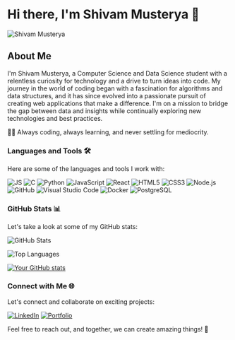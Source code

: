 # Hi there, I'm Shivam Musterya 👋

![Shivam Musterya](https://gifdb.com/images/high/animated-programmer-guy-coding-790a0bs8e8thpisg.gif)

## About Me

I'm Shivam Musterya, a Computer Science and Data Science student with a relentless curiosity for technology and a drive to turn ideas into code. My journey in the world of coding began with a fascination for algorithms and data structures, and it has since evolved into a passionate pursuit of creating web applications that make a difference. I'm on a mission to bridge the gap between data and insights while continually exploring new technologies and best practices.

👨‍💻 Always coding, always learning, and never settling for mediocrity.

### Languages and Tools 🛠 

Here are some of the languages and tools I work with:

![JS](https://img.shields.io/badge/logo-javascript-blue?logo=javascript)
![C](http://img.shields.io/badge/-C-A8B9CC?style=flat-square&logo=c&logoColor=ffffff)
![Python](http://img.shields.io/badge/-Python-3776AB?style=flat-square&logo=python&logoColor=ffffff)
![JavaScript](http://img.shields.io/badge/-JavaScript-F7DF1E?style=flat-square&logo=javascript&logoColor=000000)
![React](http://img.shields.io/badge/-React-61DAFB?style=flat-square&logo=react&logoColor=000000)
![HTML5](https://img.shields.io/badge/-HTML5-%23E44D27?style=flat-square&logo=html5&logoColor=ffffff)
![CSS3](https://img.shields.io/badge/-CSS3-%231572B6?style=flat-square&logo=css3)
![Node.js](https://img.shields.io/badge/-Node.js-339933?style=flat-square&logo=node.js&logoColor=ffffff)
![GitHub](https://img.shields.io/badge/-GitHub-181717?style=flat-square&logo=github)
![Visual Studio Code](http://img.shields.io/badge/-Visual%20Studio%20Code-007ACC?style=flat-square&logo=visual-studio-code&logoColor=ffffff)
![Docker](http://img.shields.io/badge/-Docker-2496ED?style=flat-square&logo=docker&logoColor=ffffff)
![PostgreSQL](http://img.shields.io/badge/-PostgreSQL-336791?style=flat-square&logo=postgresql&logoColor=ffffff)

### GitHub Stats 📊

Let's take a look at some of my GitHub stats:

![GitHub Stats](https://github-readme-stats.vercel.app/api?username=musteryasm&show_icons=true&count_private=true&theme=dark)

![Top Languages](https://github-readme-stats.vercel.app/api/top-langs/?username=musteryasm&layout=compact&theme=dark)

[![Your GitHub stats](https://github-readme-stats.vercel.app/api?username=musteryasm&show_icons=true&theme=radical)](https://github.com/anuraghazra/github-readme-stats)

### Connect with Me 🌐

Let's connect and collaborate on exciting projects:

[![LinkedIn](https://img.shields.io/badge/-LinkedIn-0077B5?style=flat-square&logo=linkedin)](https://www.linkedin.com/in/shivam-musterya-30a101264/)
[![Portfolio](https://img.shields.io/badge/-Portfolio-%23000000?style=flat-square)](https://your-portfolio-website.com)

Feel free to reach out, and together, we can create amazing things! 🚀
